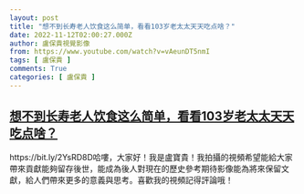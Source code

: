 ```yaml
---
layout: post
title: "想不到长寿老人饮食这么简单，看看103岁老太太天天吃点啥？"
date: 2022-11-12T02:00:27.000Z
author: 盧保貴視覺影像
from: https://www.youtube.com/watch?v=vAeunDT5nmI
tags: [ 盧保貴 ]
comments: True
categories: [ 盧保貴 ]
---
```

<!--1668218427000-->
[想不到长寿老人饮食这么简单，看看103岁老太太天天吃点啥？](https://www.youtube.com/watch?v=vAeunDT5nmI)
------

<div>
https://bit.ly/2YsRD8D哈嘍，大家好！我是盧寶貴！我拍攝的視頻希望能給大家帶來貢獻能夠留存後世，能成為後人對現在的歷史參考期待影像能為將來保留文獻，給人們帶來更多的意義與思考。喜歡我的視頻記得評論哦！
</div>
